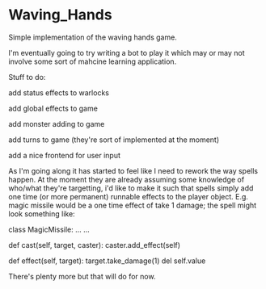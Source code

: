 # Waving_Hands
Simple implementation of the waving hands game. 

I'm eventually going to try writing a bot to play it which may or may not involve some sort of mahcine learning application.

Stuff to do:

add status effects to warlocks

add global effects to game

add monster adding to game

add turns to game (they're sort of implemented at the moment)

add a nice frontend for user input

As I'm going along it has started to feel like I need to rework the way spells happen. At the moment they are already assuming some knowledge of who/what they're targetting, i'd like to make it such that spells simply add one time (or more permanent) runnable effects to the player object. E.g. magic missile would be a one time effect of take 1 damage; the spell might look something like:

class MagicMissile:
...
...

def cast(self, target, caster):
  caster.add_effect(self)
  
def effect(self, target):
  target.take_damage(1)
  del self.value
  


There's plenty more but that will do for now.
